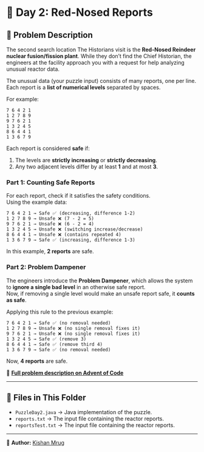# 🎄 Day 2: Red-Nosed Reports

## 📜 Problem Description
The second search location The Historians visit is the **Red-Nosed Reindeer nuclear fusion/fission plant**. While they don’t find the Chief Historian, the engineers at the facility approach you with a request for help analyzing unusual reactor data.

The unusual data (your puzzle input) consists of many reports, one per line. Each report is a **list of numerical levels** separated by spaces. 

For example:
```
7 6 4 2 1
1 2 7 8 9
9 7 6 2 1
1 3 2 4 5
8 6 4 4 1
1 3 6 7 9
```

Each report is considered **safe** if:
1. The levels are **strictly increasing** or **strictly decreasing**.
2. Any two adjacent levels differ by at least **1** and at most **3**.

### **Part 1: Counting Safe Reports**
For each report, check if it satisfies the safety conditions.  
Using the example data:
```
7 6 4 2 1 → Safe ✅ (decreasing, difference 1-2)
1 2 7 8 9 → Unsafe ❌ (7 - 2 = 5)
9 7 6 2 1 → Unsafe ❌ (6 - 2 = 4)
1 3 2 4 5 → Unsafe ❌ (switching increase/decrease)
8 6 4 4 1 → Unsafe ❌ (contains repeated 4)
1 3 6 7 9 → Safe ✅ (increasing, difference 1-3)
```

In this example, **2 reports** are safe.

### **Part 2: Problem Dampener**
The engineers introduce the **Problem Dampener**, which allows the system to **ignore a single bad level** in an otherwise safe report.  
Now, if removing a single level would make an unsafe report safe, it **counts as safe**.

Applying this rule to the previous example:
```
7 6 4 2 1 → Safe ✅ (no removal needed)
1 2 7 8 9 → Unsafe ❌ (no single removal fixes it)
9 7 6 2 1 → Unsafe ❌ (no single removal fixes it)
1 3 2 4 5 → Safe ✅ (remove 3)
8 6 4 4 1 → Safe ✅ (remove third 4)
1 3 6 7 9 → Safe ✅ (no removal needed)
```

Now, **4 reports** are safe.

📖 **[Full problem description on Advent of Code](https://adventofcode.com/2024/day/2)**

---

## 📂 Files in This Folder
- `PuzzleDay2.java` → Java implementation of the puzzle.
- `reports.txt` → The input file containing the reactor reports.
- `reportsTest.txt` → The input file containing the reactor reports.

---

📝 **Author:** [Kishan Mrug](https://github.com/kmrug)
